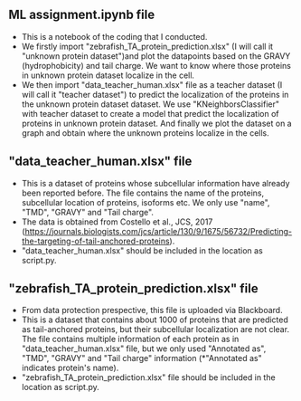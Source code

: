 ## ML assignment.ipynb file
- This is a notebook of the coding that I conducted.
- We firstly import "zebrafish_TA_protein_prediction.xlsx" (I will call it "unknown protein dataset")and plot the datapoints based on the GRAVY (hydrophobicity) and tail charge. We want to know where those proteins in unknown protein dataset localize in the cell. 
- We then import "data_teacher_human.xlsx" file as a teacher dataset (I will call it "teacher dataset") to predict the localization of the proteins in the unknown protein dataset dataset. We use "KNeighborsClassifier" with teacher dataset to create a model that predict the localization of proteins in unknown protein dataset.
And finally we plot the dataset on a graph and obtain where the unknown proteins localize in the cells.

## "data_teacher_human.xlsx" file
- This is a dataset of proteins whose subcellular information have already been reported before. The file contains the name of the proteins, subcellular location of proteins, isoforms etc. We only use "name", "TMD", "GRAVY" and "Tail charge".
- The data is obtained from Costello et al., JCS, 2017 (https://journals.biologists.com/jcs/article/130/9/1675/56732/Predicting-the-targeting-of-tail-anchored-proteins).
- "data_teacher_human.xlsx" should be included in the location as script.py.

  
## "zebrafish_TA_protein_prediction.xlsx" file
- From data protection prespective, this file is uploaded via Blackboard. 
- This is a dataset that contains about 1000 of proteins that are predicted as tail-anchored proteins, but their subcellular localization are not clear. The file contains multiple information of each protein as in "data_teacher_human.xlsx" file, but we only used "Annotated as", "TMD", "GRAVY" and "Tail charge" information (*"Annotated as" indicates protein's name).
-  "zebrafish_TA_protein_prediction.xlsx" file should be included in the location as script.py. 

